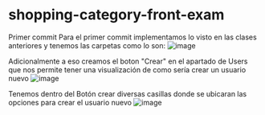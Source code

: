 # shopping-category-front-exam
Primer commit
Para el primer commit implementamos lo visto en las clases anteriores y tenemos las carpetas como lo son: 
![image](https://github.com/user-attachments/assets/0ccd1961-8b6b-48b2-89cf-f1b3a273abf4)

Adicionalmente a eso creamos el boton "Crear" en el apartado de Users que nos permite tener una visualización de como sería crear un usuario nuevo
![image](https://github.com/user-attachments/assets/a61a25a9-4b7d-4a82-8c68-156f9a904671)

Tenemos dentro del Botón crear diversas casillas donde se ubicaran las opciones para crear el usuario nuevo
![image](https://github.com/user-attachments/assets/059f49f5-d85f-43a0-bc86-178d9e217b6b)


